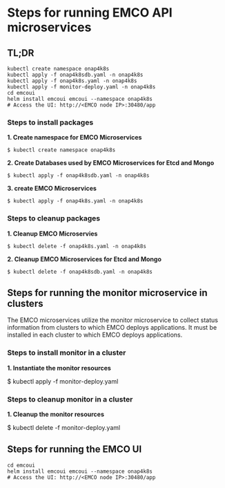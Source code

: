 # Steps for running EMCO API microservices

## TL;DR
```
kubectl create namespace onap4k8s
kubectl apply -f onap4k8sdb.yaml -n onap4k8s
kubectl apply -f onap4k8s.yaml -n onap4k8s
kubectl apply -f monitor-deploy.yaml -n onap4k8s
cd emcoui
helm install emcoui emcoui --namespace onap4k8s
# Access the UI: http://<EMCO node IP>:30480/app
```





### Steps to install packages
**1. Create namespace for EMCO Microservices**

`$ kubectl create namespace onap4k8s`

**2. Create Databases used by EMCO Microservices for Etcd and Mongo**

`$ kubectl apply -f onap4k8sdb.yaml -n onap4k8s`

**3. create EMCO Microservices**

`$ kubectl apply -f onap4k8s.yaml -n onap4k8s`

### Steps to cleanup  packages
**1. Cleanup EMCO Microservies**

`$ kubectl delete -f onap4k8s.yaml -n onap4k8s`

**2. Cleanup EMCO Microservices for Etcd and Mongo**

`$ kubectl delete -f onap4k8sdb.yaml -n onap4k8s`

## Steps for running the monitor microservice in clusters

The EMCO microservices utilize the monitor microservice to collect
status information from clusters to which EMCO deploys applications.
It must be installed in each cluster to which EMCO deploys applications.

### Steps to install monitor in a cluster

**1. Instantiate the monitor resources**

 $ kubectl apply -f monitor-deploy.yaml

### Steps to cleanup monitor in a cluster

**1. Cleanup the monitor resources**

 $ kubectl delete -f monitor-deploy.yaml

## Steps for running the EMCO UI
```EMCOUI deployment.
cd emcoui
helm install emcoui emcoui --namespace onap4k8s
# Access the UI: http://<EMCO node IP>:30480/app
```